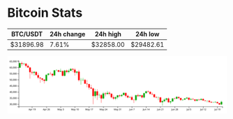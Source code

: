 # Bitcoin Stats

BTC/USDT|24h change|24h high|24h low|
|---|---|---|---|
|$31896.98|7.61%|$32858.00|$29482.61|

<img src="./chart.svg">
